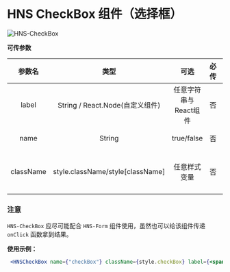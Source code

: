 # HNS CheckBox 组件（选择框）

<img src="https://img.shields.io/badge/HNS--CheckBox-v1.0-ff6987" alt="HNS-CheckBox">

**可传参数**

|    参数名    |                类型                |      可选       | 必传  |  默认值  |                  备注                  |
|:---------:|:--------------------------------:|:-------------:|:---:|:-----:|:------------------------------------:|
|   label   |    String / React.Node(自定义组件)    | 任意字符串与React组件 |  否  |   空   |              选择框后的提示信息               |
|   name    |              String              |  true/false   |  否  | false |        选择框的属性名 （{name:value}）        |
| className | style.className/style[className] |    任意样式变量     |  否  |   空   | 可以定制组件的样式，但需要在定制样式后添加 !important 关键字 |

### 注意
`HNS-CheckBox` 应尽可能配合 `HNS-Form` 组件使用，虽然也可以给该组件传递 `onClick` 函数拿到结果。

**使用示例：**

```jsx
 <HNSCheckBox name={"checkBox"} className={style.checkBox} label={<span>我保证和大家<a>好好相处！</a></span>}/>
```





